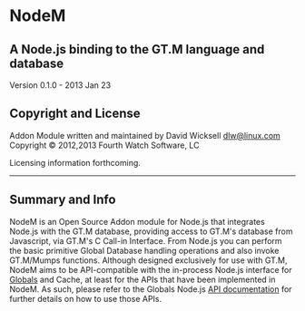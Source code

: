 # NodeM #

## A Node.js binding to the GT.M language and database ##

Version 0.1.0 - 2013 Jan 23

## Copyright and License ##

Addon Module written and maintained by David Wicksell <dlw@linux.com>  
Copyright © 2012,2013 Fourth Watch Software, LC

Licensing information forthcoming.

***

## Summary and Info ##

NodeM is an Open Source Addon module for Node.js that integrates Node.js with
the GT.M database, providing access to GT.M's database from Javascript, via
GT.M's C Call-in Interface. From Node.js you can perform the basic primitive
Global Database handling operations and also invoke GT.M/Mumps functions.
Although designed exclusively for use with GT.M, NodeM aims to be API-compatible
with the in-process Node.js interface for [Globals][] and Cache, at least for
the APIs that have been implemented in NodeM. As such, please refer to the
Globals Node.js [API documentation][Documentation] for further details on how to
use those APIs.

[Globals]: http://globalsdb.org/
[Documentation]: http://globalsdb.org/api-nodejs/Node.js%20Interface%20-%20User%20Guide%20-%20e1.5%20-%20v2012.2.0.580.x.pdf
